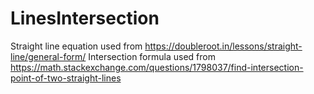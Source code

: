# LinesIntersection

Straight line equation used from https://doubleroot.in/lessons/straight-line/general-form/
Intersection formula used from https://math.stackexchange.com/questions/1798037/find-intersection-point-of-two-straight-lines
